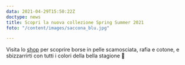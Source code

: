 ```yaml
---
data: 2021-04-29T15:50:22Z
doctype: news
title: Scopri la nuova collezione Spring Summer 2021
foto: "/content/images/saccona_blu.jpg"

---
```

Visita lo [shop](https://ledue-factory.myshopify.com/collections/spring-summer-2021 "Shop") per scoprire borse in pelle scamosciata, rafia e cotone, e sbizzarrirti con tutti i colori della bella stagione 🌸